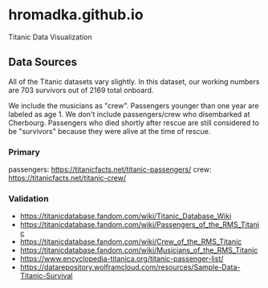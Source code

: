# hromadka.github.io
Titanic Data Visualization

## Data Sources
All of the Titanic datasets vary slightly.  In this dataset, our working numbers are 703 survivors out of 2169 total onboard.  

We include the musicians as "crew".  Passengers younger than one year are labeled as age 1.  We don't include passengers/crew who disembarked at Cherbourg.  Passengers who died shortly after rescue are still considered to be "survivors" because they were alive at the time of rescue.  

### Primary
passengers: https://titanicfacts.net/titanic-passengers/
crew: https://titanicfacts.net/titanic-crew/

### Validation
- https://titanicdatabase.fandom.com/wiki/Titanic_Database_Wiki
- https://titanicdatabase.fandom.com/wiki/Passengers_of_the_RMS_Titanic
- https://titanicdatabase.fandom.com/wiki/Crew_of_the_RMS_Titanic
- https://titanicdatabase.fandom.com/wiki/Musicians_of_the_RMS_Titanic 
- https://www.encyclopedia-titanica.org/titanic-passenger-list/ 
- https://datarepository.wolframcloud.com/resources/Sample-Data-Titanic-Survival
